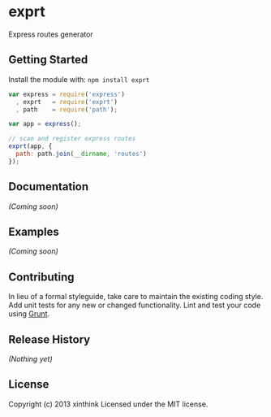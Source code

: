 # exprt

Express routes generator

## Getting Started
Install the module with: `npm install exprt`

```javascript
var express = require('express')
  , exprt   = require('exprt')
  , path    = require('path');

var app = express();

// scan and register express routes
exprt(app, {
  path: path.join(__dirname, 'routes')
});
```

## Documentation
_(Coming soon)_

## Examples
_(Coming soon)_

## Contributing
In lieu of a formal styleguide, take care to maintain the existing coding style. Add unit tests for any new or changed functionality. Lint and test your code using [Grunt](http://gruntjs.com/).

## Release History
_(Nothing yet)_

## License
Copyright (c) 2013 xinthink
Licensed under the MIT license.
